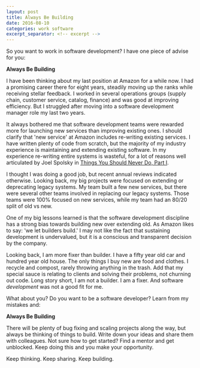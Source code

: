 ```yaml
---
layout: post
title: Always Be Building
date: 2016-08-10
categories: work software
excerpt_separator: <!-- excerpt -->
---
```


So you want to work in software development?  I have one piece of advise for you:

**Always Be Building**

I have been thinking about my last position at Amazon for a while now.  <!-- excerpt -->  I had a promising career there for eight years, steadily moving up the ranks while receiving stellar feedback.  I worked in several operations groups (supply chain, customer service, catalog, finance) and was good at improving efficiency.  But I struggled after moving into a software development manager role my last two years.

It always bothered me that software development teams were rewarded more for launching new services than improving existing ones.   I should clarify that 'new service' at Amazon includes re-writing existing services.  I have written plenty of code from scratch, but the majority of my industry experience is maintaining and extending existing software.  In my experience re-writing entire systems is wasteful, for a lot of reasons well articulated by Joel Spolsky in  [Things You Should Never Do, Part I](http://www.joelonsoftware.com/articles/fog0000000069.html).

I thought I was doing a good job, but recent annual reviews indicated otherwise.  Looking back, my big projects were focused on extending or deprecating legacy systems.  My team built a few new services, but there were several other teams involved in replacing our legacy systems.  Those teams were 100% focused on new services, while my team had an 80/20 split of old vs new.

One of my big lessons learned is that the software development discipline has a strong bias towards building new over extending old.  As Amazon likes to say:  'we let builders build.'  I may not like the fact that sustaining development is undervalued, but it is a conscious and transparent decision by the company.

Looking back, I am more fixer than builder.  I have a fifty year old car and hundred year old house.  The only things I buy new are food and clothes.  I recycle and compost, rarely throwing anything in the trash.  Add that my special sauce is relating to clients and solving their problems, not churning out code.  Long story short, I am not a builder.  I am a fixer.  And software *development* was not a good fit for me.

What about you?  Do you want to be a software developer?  Learn from my mistakes and:

**Always Be Building**

There will be plenty of bug fixing and scaling projects along the way, but always be thinking of things to build.  Write down your ideas and share them with colleagues.  Not sure how to get started?  Find a mentor and get unblocked.  Keep doing this and you make your opportunity.

Keep thinking.  Keep sharing.  Keep building.
